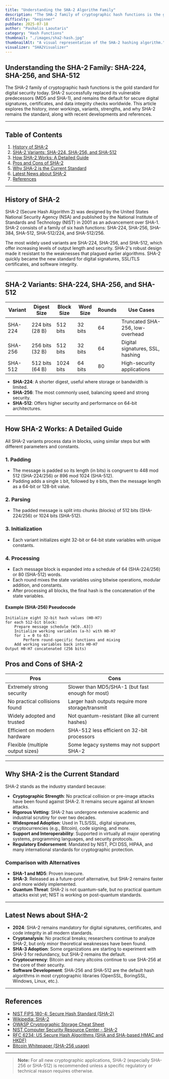 ```yaml
---
title: "Understanding the SHA-2 Algorithm Family"
description: "The SHA-2 family of cryptographic hash functions is the gold standard for digital security today."
difficulty: "beginner"
pubDate: 2025-07-18
author: "Pashalis Laoutaris"
category: "Hash Functions"
thumbnail: "./images/sha2-hash.jpg"
thumbnailAlt: "A visual representation of the SHA-2 hashing algorithm."
visualizer: "SHA2Visualizer"
---
```


## Understanding the SHA-2 Family: SHA-224, SHA-256, and SHA-512

The SHA-2 family of cryptographic hash functions is the gold standard for digital security today. SHA-2 successfully replaced its vulnerable predecessors (MD5 and SHA-1), and remains the default for secure digital signatures, certificates, and data integrity checks worldwide. This article explores the history, inner workings, variants, strengths, and why SHA-2 remains the standard, along with recent developments and references.

---

## Table of Contents

1. [History of SHA-2](#history-of-sha-2)
2. [SHA-2 Variants: SHA-224, SHA-256, and SHA-512](#sha-2-variants-sha-224-sha-256-and-sha-512)
3. [How SHA-2 Works: A Detailed Guide](#how-sha-2-works-a-detailed-guide)
4. [Pros and Cons of SHA-2](#pros-and-cons-of-sha-2)
5. [Why SHA-2 is the Current Standard](#why-sha-2-is-the-current-standard)
6. [Latest News about SHA-2](#latest-news-about-sha-2)
7. [References](#references)

---

## History of SHA-2

SHA-2 (Secure Hash Algorithm 2) was designed by the United States National Security Agency (NSA) and published by the National Institute of Standards and Technology (NIST) in 2001 as an advancement over SHA-1. SHA-2 consists of a family of six hash functions: SHA-224, SHA-256, SHA-384, SHA-512, SHA-512/224, and SHA-512/256.

The most widely used variants are SHA-224, SHA-256, and SHA-512, which offer increasing levels of output length and security. SHA-2's robust design made it resistant to the weaknesses that plagued earlier algorithms. SHA-2 quickly became the new standard for digital signatures, SSL/TLS certificates, and software integrity.

---

## SHA-2 Variants: SHA-224, SHA-256, and SHA-512

| **Variant** | **Digest Size** | **Block Size** | **Word Size** | **Rounds** | **Use Cases**                   |
|-------------|-----------------|---------------|---------------|------------|----------------------------------|
| SHA-224     | 224 bits (28 B) | 512 bits      | 32 bits       | 64         | Truncated SHA-256, low-overhead  |
| SHA-256     | 256 bits (32 B) | 512 bits      | 32 bits       | 64         | Digital signatures, SSL, hashing |
| SHA-512     | 512 bits (64 B) | 1024 bits     | 64 bits       | 80         | High-security applications       |

- **SHA-224**: A shorter digest, useful where storage or bandwidth is limited.
- **SHA-256**: The most commonly used, balancing speed and strong security.
- **SHA-512**: Offers higher security and performance on 64-bit architectures.

---

## How SHA-2 Works: A Detailed Guide

All SHA-2 variants process data in blocks, using similar steps but with different parameters and constants.

### 1. **Padding**

- The message is padded so its length (in bits) is congruent to 448 mod 512 (SHA-224/256) or 896 mod 1024 (SHA-512).
- Padding adds a single `1` bit, followed by `0` bits, then the message length as a 64-bit or 128-bit value.

### 2. **Parsing**

- The padded message is split into chunks (blocks) of 512 bits (SHA-224/256) or 1024 bits (SHA-512).

### 3. **Initialization**

- Each variant initializes eight 32-bit or 64-bit state variables with unique constants.

### 4. **Processing**

- Each message block is expanded into a schedule of 64 (SHA-224/256) or 80 (SHA-512) words.
- Each round mixes the state variables using bitwise operations, modular addition, and constants.
- After processing all blocks, the final hash is the concatenation of the state variables.

#### Example (SHA-256) Pseudocode

```plaintext
Initialize eight 32-bit hash values (H0-H7)
for each 512-bit block:
    Prepare message schedule (W[0..63])
    Initialize working variables (a-h) with H0-H7
    for i = 0 to 63:
        Perform round-specific functions and mixing
    Add working variables back into H0-H7
Output H0-H7 concatenated (256 bits)
````

## Pros and Cons of SHA-2

|**Pros**|**Cons**|
|---|---|
|Extremely strong security|Slower than MD5/SHA-1 (but fast enough for most)|
|No practical collisions found|Larger hash outputs require more storage/transmit|
|Widely adopted and trusted|Not quantum-resistant (like all current hashes)|
|Efficient on modern hardware|SHA-512 less efficient on 32-bit processors|
|Flexible (multiple output sizes)|Some legacy systems may not support SHA-2|

---

## Why SHA-2 is the Current Standard

SHA-2 stands as the industry standard because:

- **Cryptographic Strength**: No practical collision or pre-image attacks have been found against SHA-2. It remains secure against all known attacks.
- **Rigorous Vetting**: SHA-2 has undergone extensive academic and industrial scrutiny for over two decades.
- **Widespread Adoption**: Used in TLS/SSL, digital signatures, cryptocurrencies (e.g., Bitcoin), code signing, and more.
- **Support and Interoperability**: Supported in virtually all major operating systems, programming languages, and security protocols.
- **Regulatory Endorsement**: Mandated by NIST, PCI DSS, HIPAA, and many international standards for cryptographic protection.

### Comparison with Alternatives

- **SHA-1 and MD5**: Proven insecure.
- **SHA-3**: Released as a future-proof alternative, but SHA-2 remains faster and more widely implemented.
- **Quantum Threat**: SHA-2 is not quantum-safe, but no practical quantum attacks exist yet; NIST is working on post-quantum standards.

---

## Latest News about SHA-2

- **2024**: SHA-2 remains mandatory for digital signatures, certificates, and code integrity in all modern standards.
- **Cryptanalysis**: No practical breaks; researchers continue to analyze SHA-2, but only minor theoretical weaknesses have been found.
- **SHA-3 Adoption**: Some organizations are starting to experiment with SHA-3 for redundancy, but SHA-2 remains the default.
- **Cryptocurrency**: Bitcoin and many altcoins continue to use SHA-256 at the core of their security.
- **Software Development**: SHA-256 and SHA-512 are the default hash algorithms in most cryptographic libraries (OpenSSL, BoringSSL, Windows, Linux, etc.).

---

## References

- [NIST FIPS 180-4: Secure Hash Standard (SHA-2)](https://nvlpubs.nist.gov/nistpubs/FIPS/NIST.FIPS.180-4.pdf)
- [Wikipedia: SHA-2](https://en.wikipedia.org/wiki/SHA-2)
- [OWASP Cryptographic Storage Cheat Sheet](https://cheatsheetseries.owasp.org/cheatsheets/Cryptographic_Storage_Cheat_Sheet.html)
- [NIST Computer Security Resource Center - SHA-2](https://csrc.nist.gov/projects/hash-functions/sha-2)
- [RFC 6234: US Secure Hash Algorithms (SHA and SHA-based HMAC and HKDF)](https://datatracker.ietf.org/doc/html/rfc6234)
- [Bitcoin Whitepaper (SHA-256 usage)](https://bitcoin.org/bitcoin.pdf)

---

> **Note:** For all new cryptographic applications, SHA-2 (especially SHA-256 or SHA-512) is recommended unless a specific regulatory or technical reason requires otherwise.
